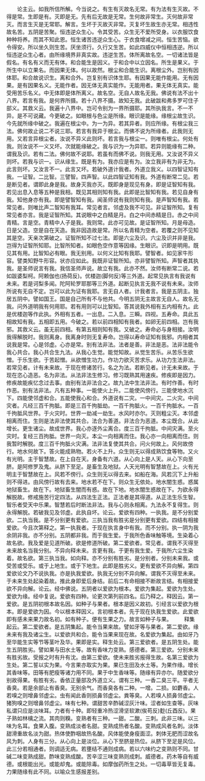 <!-- { "loadSidebar": true } -->
　　论主云。如我所信所解。今当说之。有生有灭故名无常。有为法有生灭故。不得是常。生即是有。灭即是无。先有后无故是无常。生何故非常生。灭何故非常灭。而言生灭是无常耶。解言。生坏于灭故灭非常。灭复坏生故生亦无常。相违性故名苦。五阴是苦聚。恒违逆众生心。令其受苦。众生无不爱所受身。以衣服饮食种种将养。而其不知此恩。恒生诸苦违逆众生心。于衣食增减之间。恒生苦恼。欲令得安。所以坐久则生苦。厌坐须行。久行又生苦。如此四威仪中恒相违逆。所以恒违逆众生心者。由所缘境界非真实故。违逆生苦。体所离故名空。一切诸法皆是假名。有名有义而无有体。和合能生是因义。于和合中以立因名。所生是果义。于所生中以立果名。而因果无体。何以故然。根尘和合能生识。离根尘外。岂别有因体耶。和合故说识生。离和合外。岂复别有识体生耶。有因果无能作能用。无有因果。是有因果名义。无能作者。因无体无真实能作。无能用者。果无体无真实。能受用苦乐名义。中无体即是体所离义。故名空。无自人故名无我。佛说有法不出十八界。若言有我。是何界所摄。若十八界不摄。故知无我。此破跋和弗多罗可住子部义。其救义云。我遍十八界中。岂可令别为一界所摄耶。其所执我言。不一不异。是不可说藏。今更破之。如眼根与色尘是所缘。眼识是能缘。缘根尘故生识。今先就所缘中破之。我遍在根尘中。为一为异。若其异者。则应所缘。有根尘我三法。佛何故止说二不说三耶。若言有我异于根尘。而佛不说为所缘者。此我则无用。又若言异根尘者。汝说不异义此则坏。若言我与根尘一。则唯有根尘。何处有我。则汝说不一义又坏。次就能缘破之。我与识为一为异耶。若异则能缘有二种。谓我及识。若有二法。佛何故不说耶。若虽有而佛不说。则我无用。又汝说不异义则坏。若我与识一。识从缘生。既是有为。我亦应是有为。汝立我非有为非无为。此言则坏。又汝言不一。此言又坏。若破外道计我者。外道立我义。以四智证知有我。一证智。二比智。三譬智。四声智。以此四智证知有我。外道有断常二见。若是断见者。谓即此身是我。故身灭我亦灭。既即身是现见有身。即是证智知有我。若见出息入息等五种是我相。既见其相则知有我。此即是比智知有我。若见自身有我。知他身亦有我。即是譬智知有我。闻圣师说有我则知有我。是声智知有我。若常见者。则唯比声二智知有我耳。常见者言。邻虚及我不可见。非证智所知。复有常见者亦言。我是证智所知。其说眼中之白精是月。白之中间赤精是日。赤之中间青精。言是空。青精中人子是我。我则常。此亦可见故。是证智所知。月是母造。日是父造。空是自在天造。我非因造故是常。所以名青精为空者。若覆之则不见知其是空。天亲次第破之。证智所知不过七法。即是六尘及识。六尘及识并非是我。岂得为证智所知耶。比智所知者。如眼色空作意等因缘。生眼识。识即是明用。既见其有用。比智知必有眼。我无别用。以何义比知有我耶。譬智者。如见家牛形容。譬类知野牛形容。状亦应如此。我既非证智所知。亦非譬智所知。声智者其执我。是圣师说言有我。我信圣师声说。故立有我。此亦不然。汝师有断常二说。若如跋婆梨柯。阿赖伽也(扬荷反)。优楼迦(脚何反)等三外道。起常见执言有我说有未来。若是诃梨多闻。陀阿轮罗耶那等三外道。起断见执言无我不说有未来。汝师所说有无自不定。岂可以此为证有我耶。言无自人者。计我者言。我是五阴主。独居五阴中。譬如国王。国是自己所有不与他共。今明五阴无主故言无自人。故名无我。问外道明我有何用耶。若有用则可以比智知。答其说我外相有五内相有九。此是优楼迦等作此执。外相有五者。一出息。二入息。三瞬。四视。五寿命。具此五相故知有我。五相即五用。今破之。若以前四相知有我者。如卵无前四相。岂有我邪。其救义云。虽无前四相。有第五相则知有我。又破之。寿命必与身相接。汝明我得解脱时。我则离身。我离身时则无复寿命。岂得以寿命证知有我邪。内相者其说我是常。心是邻虚。心亦是常。别有法非法。法者是善。非法是恶。法非法能令我心共合。我心共合生九法。从我心生觉。能觉知故。从觉生苦乐。从苦乐生欲憎。于乐生欲。于苦起憎。从欲憎生功力。作功力欲灭苦求乐。从功力生法非法。若常见者。计有未来故。于现在修诸苦行。名之为法。若断见者。计无未来故。于现在恣心造恶。名为非法。从法非法生修习。修习既熟其用速疾。修疾即是因力。修疾故能疾忆念过去事。由别有法非法合之。故九法中生法非法。有时作善。有时作恶。别有法非法。凡有五种事。一能使火上升。二能使风傍行。三能使地水沉下。四能使邻虚和合。五能使我心和合。外道说有二灾。一中间灾。二火灾。中间灾者。凡经三百千拘胝。即是三百千拘胝劫。一百千拘胝火。一百千拘胝水。一百千拘胝风世界。于火灾时。世界一劫减一劫生。水风时亦尔。灭则粗尘灭。本邻虚相离而住。生则是法非法使其共合。法合为善道。非法合为恶道。本尘既合。从此增长。更生诸尘。故成世界。我心亦逐外尘离合。度三百千拘胝。中间灾满。至火灾时。复经三百拘胝。世界一向灭。本尘一向相离而住。我心亦一向相离而住。则我暂时解脱。度三百千拘胝火灾满。法非法复使其共合。问火何故上。风何故傍行。地水何故下。答火能成熟物。若火不上升。众生则无以得成熟饮食等物。又火有光明。主于智慧故。在上自在天。身备有六道。从心向上是人天。从心下向至脐。是阿修罗及鬼。从脐下至足。是畜生及地狱。人天光明有智慧故在上。火有光明主于智慧故在上。风若不傍行。众生则无以得去来。如船在海。风若沉下上升船则不得进。由风傍行故有去来。地水若不在下。则众生无依处。地水闇生惑。惑属地狱畜生。故在下。地狱畜生闇而有惑。故在下地。地水闇生惑故在下。为欲永得解脱故。修戒施苦行定四法。从四法生正法。正法者是其得道。从正法生乐生智。智乐者受天中乐果。智慧若后时断法非法。我与心则永相离。九法永不复得生。则永得解脱。若破我见及邻虚。此执自坏。论云。爱欲有四种。一执我。是不分别爱欲。二执当我。是不分别更有爱欲。三执当我有胜劣是分别更有爱欲。四结有相接爱欲。今且次第释之。第一执我者。于现在执言身中有我。而不分别。执一阴为我余阴非我。亦不分别。五阴都非我。而于我生爱。于我所色香味触等境。生染着心故名欲。我及爱是见道所破。欲是修道所破。第二爱欲者。常见者。谓我不灭得至未来故名当我分别。不异向释未来。言更有我。于更有我生爱。于我所六尘生染着。故名欲。第三执当我。如向释。亦不分别有胜劣。是分别者。分别未来我。或受苦或受乐。或于上地生。或于下地生。此即是胜劣义。更有爱欲不异向解。第四爱欲论文乃不说执我。亦是执我爱欲。执我无分别不异向解。谓我不灭得至未来。于未来生处起染着故。推此身即爱后身结。前后二有命相接不断故言结。有相接爱欲不异向解。论云。经中佛说。五阴者以爱欲为根本。爱欲为集起。爱欲为生处。爱欲为缘。经中复说。爱欲有四种。论更次第列前四名。后乃释之。释因云。第一爱欲。是五阴初根本故名因。如种子与果者。根本是因义故初。引经言以爱欲为根本。即是爱欲为因。今以根本释因义。言初根本者。先于现在执我生爱欲。此爱欲即有感未来果力故名初。如有种子。便有生果之力。故言如种子与果。
　　释集起云。第二爱欲者。是五阴集起。能令当果来故。譬如牙等与果者。第二爱欲。缘未来有我及诸尘生。以爱欲共和合。能令当果来现在故。名爱欲为集起。由如牙乃至华能生实等节等茎叶及华。果即是实。释生处云。第三爱欲者。是五阴生处。能生五阴胜劣。譬如果与田水土等。故有香味力变熟。感德者。第三爱欲。分别未来有胜劣故。受报之时有升有沈。由第三爱欲。使未来胜劣报得生故。名第三爱欲为生处。第二誓以实为果。今言果亦取实为果。果已生田及水土等。为果作缘。增长其香味等。田等有肥瘦等诸力用不同。果于中生香味等。随缘有异亦尔。随爱欲分别故得果。有胜有劣。香依正量部及外道立义。谓有三种。一香二臭三平。平者无香臭。若是余部止有香臭。无别余气。而香臭各有二种。一增。二损。如麝香。人若嗅之则增鼻邻虚尘。虫有闻此香则损鼻邻虚尘。粪等臭。人若嗅人损鼻邻虚尘。猪狗嗅之则增鼻邻虚尘。味有七种。谓甜苦辛酢碱涩灰汁味。涩者如生查等。灰味私谓只应是淡味耳。力者有十种。即轻重冷热涩滑坚软漱(俟苟反)麨(丘酉反)。果子熟如林檎之流。其肉则糗。变熟者有三种。一甜。二酸。三刺。此非三味。以三味为名耳。食果入腹。变熟成淡者名甜。变熟成热者名酸。变熟成风者名刺。淡体甜滑重故名淡为甜。热体使酢咽故热名酸。风体能使身瘦面涩。刺体无肥而涩故名风为刺。人身有三分。从心向上是淡位。从心下至脐是热位。从脐下至足是风位。此三分若相通者。则调适无病。若壅结不通则成病。若以六味约之变熟则不同。甘碱二味变熟成甜。酢味变熟成酸。苦辛涩三味变熟则成刺。威德者。药木等自有威德。或根能出光。或能却鬼。或能除毒。如摩伽药所生之处。一切毒草皆无复毒。力果随缘有此不同。以喻众生感报差别。
